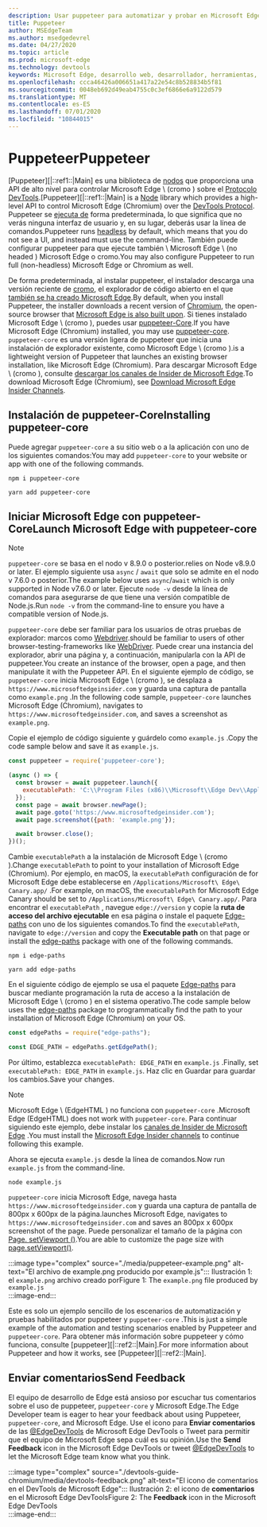 ```yaml
---
description: Usar puppeteer para automatizar y probar en Microsoft Edge
title: Puppeteer
author: MSEdgeTeam
ms.author: msedgedevrel
ms.date: 04/27/2020
ms.topic: article
ms.prod: microsoft-edge
ms.technology: devtools
keywords: Microsoft Edge, desarrollo web, desarrollador, herramientas, automatización, prueba
ms.openlocfilehash: ccca46426a006651a417a22e54c8b528834b5f81
ms.sourcegitcommit: 0048eb692d49eab4755c0c3ef6866e6a9122d579
ms.translationtype: MT
ms.contentlocale: es-ES
ms.lasthandoff: 07/01/2020
ms.locfileid: "10844015"
---
```

# <span data-ttu-id="4e7bc-104">Puppeteer</span><span class="sxs-lookup"><span data-stu-id="4e7bc-104">Puppeteer</span></span>  

<span data-ttu-id="4e7bc-105">[Puppeteer][|::ref1::|Main] es una biblioteca de [nodos][NodejsMain] que proporciona una API de alto nivel para controlar Microsoft Edge \ (cromo \) sobre el [Protocolo DevTools][GithubChromedevtoolsProtocol].</span><span class="sxs-lookup"><span data-stu-id="4e7bc-105">[Puppeteer][|::ref1::|Main] is a [Node][NodejsMain] library which provides a high-level API to control Microsoft Edge \(Chromium\) over the [DevTools Protocol][GithubChromedevtoolsProtocol].</span></span>  <span data-ttu-id="4e7bc-106">Puppeteer se [ejecuta de][WikiHeadlessBrowser] forma predeterminada, lo que significa que no verás ninguna interfaz de usuario y, en su lugar, deberás usar la línea de comandos.</span><span class="sxs-lookup"><span data-stu-id="4e7bc-106">Puppeteer runs [headless][WikiHeadlessBrowser] by default, which means that you do not see a UI, and instead must use the command-line.</span></span>  <span data-ttu-id="4e7bc-107">También puede configurar puppeteer para que ejecute también \ Microsoft Edge \ (no headed \) Microsoft Edge o cromo.</span><span class="sxs-lookup"><span data-stu-id="4e7bc-107">You may also configure Puppeteer to run full \(non-headless\) Microsoft Edge or Chromium as well.</span></span>  

<span data-ttu-id="4e7bc-108">De forma predeterminada, al instalar puppeteer, el instalador descarga una versión reciente de [cromo][ChromiumHome], el explorador de código abierto en el que [también se ha creado Microsoft Edge][MicrosoftBlogsWindowsExperience20181206].</span><span class="sxs-lookup"><span data-stu-id="4e7bc-108">By default, when you install Puppeteer, the installer downloads a recent version of [Chromium][ChromiumHome], the open-source browser that [Microsoft Edge is also built upon][MicrosoftBlogsWindowsExperience20181206].</span></span>  <span data-ttu-id="4e7bc-109">Si tienes instalado Microsoft Edge \ (cromo \), puedes usar [puppeteer-Core][PuppeteerApivscore].</span><span class="sxs-lookup"><span data-stu-id="4e7bc-109">If you have Microsoft Edge \(Chromium\) installed, you may use [puppeteer-core][PuppeteerApivscore].</span></span>  `puppeteer-core` <span data-ttu-id="4e7bc-110">es una versión ligera de puppeteer que inicia una instalación de explorador existente, como Microsoft Edge \ (cromo \).</span><span class="sxs-lookup"><span data-stu-id="4e7bc-110">is a lightweight version of Puppeteer that launches an existing browser installation, like Microsoft Edge \(Chromium\).</span></span>  <span data-ttu-id="4e7bc-111">Para descargar Microsoft Edge \ (cromo \), consulte [descargar los canales de Insider de Microsoft Edge][MicrosoftedgeinsiderDownload].</span><span class="sxs-lookup"><span data-stu-id="4e7bc-111">To download Microsoft Edge \(Chromium\), see [Download Microsoft Edge Insider Channels][MicrosoftedgeinsiderDownload].</span></span>

## <span data-ttu-id="4e7bc-112">Instalación de puppeteer-Core</span><span class="sxs-lookup"><span data-stu-id="4e7bc-112">Installing puppeteer-core</span></span>  

<span data-ttu-id="4e7bc-113">Puede agregar `puppeteer-core` a su sitio web o a la aplicación con uno de los siguientes comandos:</span><span class="sxs-lookup"><span data-stu-id="4e7bc-113">You may add `puppeteer-core` to your website or app with one of the following commands.</span></span>  

```shell
npm i puppeteer-core
```  

```shell
yarn add puppeteer-core
```  

## <span data-ttu-id="4e7bc-114">Iniciar Microsoft Edge con puppeteer-Core</span><span class="sxs-lookup"><span data-stu-id="4e7bc-114">Launch Microsoft Edge with puppeteer-core</span></span>  

> [!NOTE]
> `puppeteer-core` <span data-ttu-id="4e7bc-115">se basa en el nodo v 8.9.0 o posterior.</span><span class="sxs-lookup"><span data-stu-id="4e7bc-115">relies on Node v8.9.0 or later.</span></span>  <span data-ttu-id="4e7bc-116">El ejemplo siguiente usa `async` / `await` que solo se admite en el nodo v 7.6.0 o posterior.</span><span class="sxs-lookup"><span data-stu-id="4e7bc-116">The example below uses `async`/`await` which is only supported in Node v7.6.0 or later.</span></span>  <span data-ttu-id="4e7bc-117">Ejecute `node -v` desde la línea de comandos para asegurarse de que tiene una versión compatible de Node.js.</span><span class="sxs-lookup"><span data-stu-id="4e7bc-117">Run `node -v` from the command-line to ensure you have a compatible version of Node.js.</span></span>  

`puppeteer-core` <span data-ttu-id="4e7bc-118">debe ser familiar para los usuarios de otras pruebas de explorador: marcos como [Webdriver][WebDriverEdgehtmlMain].</span><span class="sxs-lookup"><span data-stu-id="4e7bc-118">should be familiar to users of other browser-testing-frameworks like [WebDriver][WebDriverEdgehtmlMain].</span></span>  <span data-ttu-id="4e7bc-119">Puede crear una instancia del explorador, abrir una página y, a continuación, manipularla con la API de puppeteer.</span><span class="sxs-lookup"><span data-stu-id="4e7bc-119">You create an instance of the browser, open a page, and then manipulate it with the Puppeteer API.</span></span>  <span data-ttu-id="4e7bc-120">En el siguiente ejemplo de código, se `puppeteer-core` inicia Microsoft Edge \ (cromo \), se desplaza a `https://www.microsoftedgeinsider.com` y guarda una captura de pantalla como `example.png` .</span><span class="sxs-lookup"><span data-stu-id="4e7bc-120">In the following code sample, `puppeteer-core` launches Microsoft Edge \(Chromium\), navigates to `https://www.microsoftedgeinsider.com`, and saves a screenshot as `example.png`.</span></span>  

<span data-ttu-id="4e7bc-121">Copie el ejemplo de código siguiente y guárdelo como `example.js` .</span><span class="sxs-lookup"><span data-stu-id="4e7bc-121">Copy the code sample below and save it as `example.js`.</span></span>  

```javascript
const puppeteer = require('puppeteer-core');

(async () => {
  const browser = await puppeteer.launch({
    executablePath: 'C:\\Program Files (x86)\\Microsoft\\Edge Dev\\Application\\msedge.exe'
  });
  const page = await browser.newPage();
  await page.goto('https://www.microsoftedgeinsider.com');
  await page.screenshot({path: 'example.png'});

  await browser.close();
})();
```  

<span data-ttu-id="4e7bc-122">Cambie `executablePath` a la instalación de Microsoft Edge \ (cromo \).</span><span class="sxs-lookup"><span data-stu-id="4e7bc-122">Change `executablePath` to point to your installation of Microsoft Edge \(Chromium\).</span></span>  <span data-ttu-id="4e7bc-123">Por ejemplo, en macOS, la `executablePath` configuración de for Microsoft Edge debe establecerse en `/Applications/Microsoft\ Edge\ Canary.app/` .</span><span class="sxs-lookup"><span data-stu-id="4e7bc-123">For example, on macOS, the `executablePath` for Microsoft Edge Canary should be set to `/Applications/Microsoft\ Edge\ Canary.app/`.</span></span>  <span data-ttu-id="4e7bc-124">Para encontrar el `executablePath` , navegue `edge://version` y copie la **ruta de acceso del archivo ejecutable** en esa página o instale el paquete [Edge-paths][npmEdgePaths] con uno de los siguientes comandos.</span><span class="sxs-lookup"><span data-stu-id="4e7bc-124">To find the `executablePath`, navigate to `edge://version` and copy the **Executable path** on that page or install the [edge-paths][npmEdgePaths] package with one of the following commands.</span></span>  

```shell
npm i edge-paths
```  

```shell
yarn add edge-paths
```  
 
<span data-ttu-id="4e7bc-125">En el siguiente código de ejemplo se usa el paquete [Edge-paths][npmEdgePaths] para buscar mediante programación la ruta de acceso a la instalación de Microsoft Edge \ (cromo \) en el sistema operativo.</span><span class="sxs-lookup"><span data-stu-id="4e7bc-125">The code sample below uses the [edge-paths][npmEdgePaths] package to programmatically find the path to your installation of Microsoft Edge \(Chromium\) on your OS.</span></span>

```javascript
const edgePaths = require("edge-paths");

const EDGE_PATH = edgePaths.getEdgePath();
```

<span data-ttu-id="4e7bc-126">Por último, establezca `executablePath: EDGE_PATH` en `example.js` .</span><span class="sxs-lookup"><span data-stu-id="4e7bc-126">Finally, set `executablePath: EDGE_PATH` in `example.js`.</span></span>  <span data-ttu-id="4e7bc-127">Haz clic en Guardar para guardar los cambios.</span><span class="sxs-lookup"><span data-stu-id="4e7bc-127">Save your changes.</span></span>  

> [!NOTE]
> <span data-ttu-id="4e7bc-128">Microsoft Edge \ (EdgeHTML \) no funciona con `puppeteer-core` .</span><span class="sxs-lookup"><span data-stu-id="4e7bc-128">Microsoft Edge \(EdgeHTML\) does not work with `puppeteer-core`.</span></span>  <span data-ttu-id="4e7bc-129">Para continuar siguiendo este ejemplo, debe instalar los [canales de Insider de Microsoft Edge][MicrosoftedgeinsiderDownload] .</span><span class="sxs-lookup"><span data-stu-id="4e7bc-129">You must install the [Microsoft Edge Insider channels][MicrosoftedgeinsiderDownload] to continue following this example.</span></span>  

<span data-ttu-id="4e7bc-130">Ahora se ejecuta `example.js` desde la línea de comandos.</span><span class="sxs-lookup"><span data-stu-id="4e7bc-130">Now run `example.js` from the command-line.</span></span>  

```shell
node example.js
```  

`puppeteer-core` <span data-ttu-id="4e7bc-131">inicia Microsoft Edge, navega hasta `https://www.microsoftedgeinsider.com` y guarda una captura de pantalla de 800px x 600px de la página.</span><span class="sxs-lookup"><span data-stu-id="4e7bc-131">launches Microsoft Edge, navigates to `https://www.microsoftedgeinsider.com` and saves an 800px x 600px screenshot of the page.</span></span>  <span data-ttu-id="4e7bc-132">Puede personalizar el tamaño de la página con [Page. setViewport ()][PuppeteerApipagesetviewport].</span><span class="sxs-lookup"><span data-stu-id="4e7bc-132">You are able to customize the page size with [page.setViewport()][PuppeteerApipagesetviewport].</span></span>  

:::image type="complex" source="./media/puppeteer-example.png" alt-text="El archivo de example.png producido por example.js":::
   <span data-ttu-id="4e7bc-134">Ilustración 1: el `example.png` archivo creado por</span><span class="sxs-lookup"><span data-stu-id="4e7bc-134">Figure 1:  The `example.png` file produced by</span></span> `example.js`  
:::image-end:::  

<!--  
> ##### Figure 1  
> The `example.png` file produced by `example.js`  
> ![The example.png file produced by example.js](./media/puppeteer-example.png)  
-->  

<span data-ttu-id="4e7bc-135">Este es solo un ejemplo sencillo de los escenarios de automatización y pruebas habilitados por puppeteer y `puppeteer-core` .</span><span class="sxs-lookup"><span data-stu-id="4e7bc-135">This is just a simple example of the automation and testing scenarios enabled by Puppeteer and `puppeteer-core`.</span></span>  <span data-ttu-id="4e7bc-136">Para obtener más información sobre puppeteer y cómo funciona, consulte [puppeteer][|::ref2::|Main].</span><span class="sxs-lookup"><span data-stu-id="4e7bc-136">For more information about Puppeteer and how it works, see [Puppeteer][|::ref2::|Main].</span></span>  

## <span data-ttu-id="4e7bc-137">Enviar comentarios</span><span class="sxs-lookup"><span data-stu-id="4e7bc-137">Send Feedback</span></span>  

<span data-ttu-id="4e7bc-138">El equipo de desarrollo de Edge está ansioso por escuchar tus comentarios sobre el uso de puppeteer, `puppeteer-core` y Microsoft Edge.</span><span class="sxs-lookup"><span data-stu-id="4e7bc-138">The Edge Developer team is eager to hear your feedback about using Puppeteer, `puppeteer-core`, and Microsoft Edge.</span></span>  <span data-ttu-id="4e7bc-139">Use el icono para **Enviar comentarios** de las [@EdgeDevTools][TwitterIntentTweetEdgedevtools] de Microsoft Edge DevTools o Tweet para permitir que el equipo de Microsoft Edge sepa cuál es su opinión.</span><span class="sxs-lookup"><span data-stu-id="4e7bc-139">Use the **Send Feedback** icon in the Microsoft Edge DevTools or tweet [@EdgeDevTools][TwitterIntentTweetEdgedevtools] to let the Microsoft Edge team know what you think.</span></span>  


:::image type="complex" source="./devtools-guide-chromium/media/devtools-feedback.png" alt-text="El icono de comentarios en el DevTools de Microsoft Edge":::
   <span data-ttu-id="4e7bc-141">Ilustración 2: el icono de **comentarios** en el Microsoft Edge DevTools</span><span class="sxs-lookup"><span data-stu-id="4e7bc-141">Figure 2:  The **Feedback** icon in the Microsoft Edge DevTools</span></span>  
:::image-end:::  

<!--  
> ##### Figure 2  
> The **Feedback** icon in the Microsoft Edge DevTools  
> ![The Feedback icon in the Microsoft Edge DevTools](./devtools-guide-chromium/media/devtools-feedback.png)  
-->  

<!--## See also  

*   [WebDriver (Chromium)][WebdriverChromiumMain]  
*   [WebDriver (EdgeHTML)][WebdriverEdgehtmlMain]  
*   [Chrome DevTools Protocol Viewer on GitHub][GithubChromedevtoolsProtocol]  
*   [Microsoft Edge: Making the web better through more open source collaboration on Microsoft Experience Blog][MicrosoftBlogsWindowsExperience20181206]  
*   [Download Microsoft Edge Insider Channels][MicrosoftedgeinsiderDownload]  
*   [Chromium on The Chromium Projects][ChromiumHome]  
*   [Node.js][NodejsMain]  
*   [Puppeteer][PuppeteerMain]  
*   [puppeteer vs. puppeteer-core][PuppeteerApivscore]  
*   [page.setViewport() on Puppeteer][PuppeteerApipagesetviewport]  
*   [Headless browser on Wikipedia][WikiHeadlessBrowser]  -->  

<!-- image links -->  

<!-- links -->  

[WebdriverChromiumMain]: ./webdriver-chromium.md "Controlador WebDrive (cromo)"  
[WebdriverEdgehtmlMain]: ./webdriver.md "Controlador WebDrive (EdgeHTML)"  

[GithubChromedevtoolsProtocol]: https://chromedevtools.github.io/devtools-protocol "Visor de protocolo de cromo DevTools | GitHub"  

[MicrosoftBlogsWindowsExperience20181206]: https://blogs.windows.com/windowsexperience/2018/12/06/microsoft-edge-making-the-web-better-through-more-open-source-collaboration "Microsoft Edge: cómo mejorar la eficacia de la web mediante una mayor colaboración de código abierto | Blog de experiencia de Microsoft"  

[MicrosoftedgeinsiderDownload]: https://www.microsoftedgeinsider.com/download "Descargar los canales de Insider de Microsoft Edge"  

[ChromiumHome]: https://www.chromium.org/Home "Cromo | Proyectos de cromo"  

[NodejsMain]: https://nodejs.org "Node.js"  

[npmEdgePaths]: https://www.npmjs.com/package/edge-paths "NPM | Trazados de borde"

[PuppeteerMain]: https://pptr.dev "Puppeteer"  
[PuppeteerApivscore]: https://pptr.dev/#?product=Puppeteer&version=v2.0.0&show=api-puppeteer-vs-puppeteer-core "puppeteer frente a puppeteer-Core | Puppeteer"  
[PuppeteerApipagesetviewport]: https://pptr.dev/#?product=Puppeteer&version=v2.0.0&show=api-pagesetviewportviewport "Page. setViewport (ventanilla) | Puppeteer"  

[TwitterIntentTweetEdgedevtools]: https://twitter.com/intent/tweet?text=@EdgeDevTools "@EdgeDevTools: publica un tweet | Twitter"  

[WikiHeadlessBrowser]: https://en.wikipedia.org/wiki/Headless_browser "Explorador sin periféricos | Wikipedia"  
